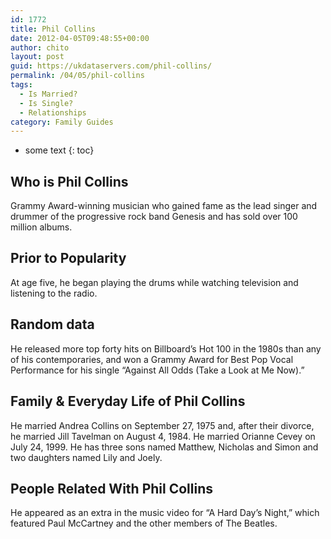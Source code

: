 ```yaml
---
id: 1772
title: Phil Collins
date: 2012-04-05T09:48:55+00:00
author: chito
layout: post
guid: https://ukdataservers.com/phil-collins/
permalink: /04/05/phil-collins
tags:
  - Is Married?
  - Is Single?
  - Relationships
category: Family Guides
---
```


* some text
{: toc}
          
          
## Who is  Phil Collins
                  
                  
                  
Grammy Award-winning musician who gained fame as the lead singer and drummer of the progressive rock band Genesis and has sold over 100 million albums. 
                  
                
                
                
## Prior to Popularity 
                  
                  
                  
At age five, he began playing the drums while watching television and listening to the radio. 
                  
                
                
                
## Random data 
                  
                  
                  
He released more top forty hits on Billboard&#8217;s Hot 100 in the 1980s than any of his contemporaries, and won a Grammy Award for Best Pop Vocal Performance for his single &#8220;Against All Odds (Take a Look at Me Now).&#8221; 
                  
                
                
                
## Family & Everyday Life of Phil Collins
                  
                  
                  
He married Andrea Collins on September 27, 1975 and, after their divorce, he married Jill Tavelman on August 4, 1984. He married Orianne Cevey on July 24, 1999. He has three sons named Matthew, Nicholas and Simon and two daughters named Lily and Joely. 
                  
                
                
                
## People Related With  Phil Collins
                  
                  
                  
He appeared as an extra in the music video for &#8220;A Hard Day&#8217;s Night,&#8221; which featured Paul McCartney and the other members of The Beatles. 
                  
                
              
            
          
          
          
    
    
  
